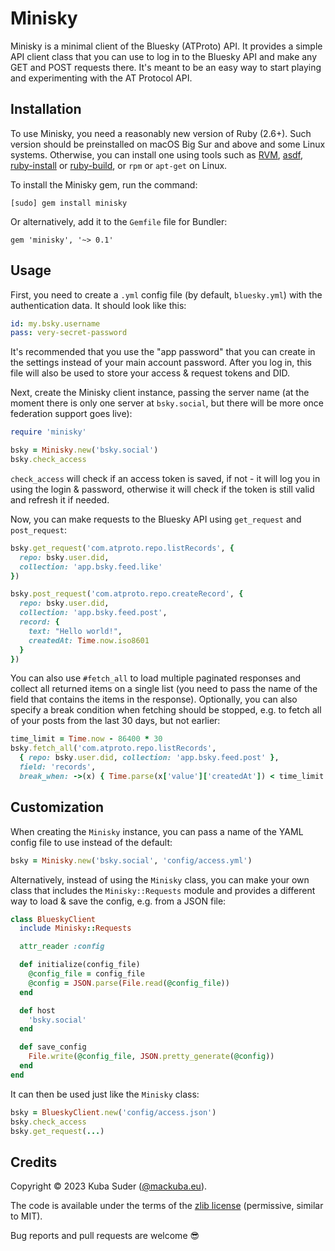 # Minisky

Minisky is a minimal client of the Bluesky (ATProto) API. It provides a simple API client class that you can use to log in to the Bluesky API and make any GET and POST requests there. It's meant to be an easy way to start playing and experimenting with the AT Protocol API.


## Installation

To use Minisky, you need a reasonably new version of Ruby (2.6+). Such version should be preinstalled on macOS Big Sur and above and some Linux systems. Otherwise, you can install one using tools such as [RVM](https://rvm.io), [asdf](https://asdf-vm.com), [ruby-install](https://github.com/postmodern/ruby-install) or [ruby-build](https://github.com/rbenv/ruby-build), or `rpm` or `apt-get` on Linux.

To install the Minisky gem, run the command:

    [sudo] gem install minisky

Or alternatively, add it to the `Gemfile` file for Bundler:

    gem 'minisky', '~> 0.1'


## Usage

First, you need to create a `.yml` config file (by default, `bluesky.yml`) with the authentication data. It should look like this:

```yaml
id: my.bsky.username
pass: very-secret-password
```

It's recommended that you use the "app password" that you can create in the settings instead of your main account password. After you log in, this file will also be used to store your access & request tokens and DID.

Next, create the Minisky client instance, passing the server name (at the moment there is only one server at `bsky.social`, but there will be more once federation support goes live):

```rb
require 'minisky'

bsky = Minisky.new('bsky.social')
bsky.check_access
```

`check_access` will check if an access token is saved, if not - it will log you in using the login & password, otherwise it will check if the token is still valid and refresh it if needed.

Now, you can make requests to the Bluesky API using `get_request` and `post_request`:

```rb
bsky.get_request('com.atproto.repo.listRecords', {
  repo: bsky.user.did,
  collection: 'app.bsky.feed.like'
})

bsky.post_request('com.atproto.repo.createRecord', {
  repo: bsky.user.did,
  collection: 'app.bsky.feed.post',
  record: {
    text: "Hello world!",
    createdAt: Time.now.iso8601
  }
})
```

You can also use `#fetch_all` to load multiple paginated responses and collect all returned items on a single list (you need to pass the name of the field that contains the items in the response). Optionally, you can also specify a break condition when fetching should be stopped, e.g. to fetch all of your posts from the last 30 days, but not earlier:

```rb
time_limit = Time.now - 86400 * 30
bsky.fetch_all('com.atproto.repo.listRecords',
  { repo: bsky.user.did, collection: 'app.bsky.feed.post' },
  field: 'records',
  break_when: ->(x) { Time.parse(x['value']['createdAt']) < time_limit })
```


## Customization

When creating the `Minisky` instance, you can pass a name of the YAML config file to use instead of the default:

```rb
bsky = Minisky.new('bsky.social', 'config/access.yml')
```

Alternatively, instead of using the `Minisky` class, you can make your own class that includes the `Minisky::Requests` module and provides a different way to load & save the config, e.g. from a JSON file:

```rb
class BlueskyClient
  include Minisky::Requests

  attr_reader :config

  def initialize(config_file)
    @config_file = config_file
    @config = JSON.parse(File.read(@config_file))
  end

  def host
    'bsky.social'
  end

  def save_config
    File.write(@config_file, JSON.pretty_generate(@config))
  end
end
```

It can then be used just like the `Minisky` class:

```rb
bsky = BlueskyClient.new('config/access.json')
bsky.check_access
bsky.get_request(...)
```


## Credits

Copyright © 2023 Kuba Suder ([@mackuba.eu](https://bsky.app/profile/mackuba.eu)).

The code is available under the terms of the [zlib license](https://choosealicense.com/licenses/zlib/) (permissive, similar to MIT).

Bug reports and pull requests are welcome 😎
